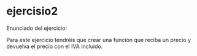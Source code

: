 # ejercisio2

Enunciado del ejercicio:

Para este ejercicio tendréis que crear una función que reciba un precio y devuelva el precio con el IVA incluido.

